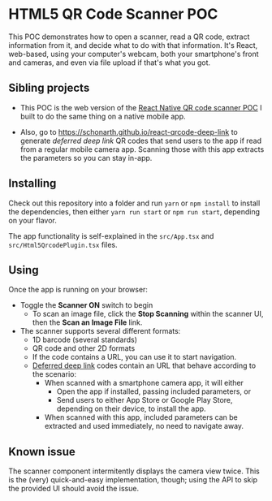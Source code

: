 # HTML5 QR Code Scanner POC

This POC demonstrates how to open a scanner, read a QR code, extract information from it, and decide what to do with that information. It's React, web-based, using your computer's webcam, both your smartphone's front and cameras, and even via file upload if that's what you got.

## Sibling projects

* This POC is the web version of the [React Native QR code scanner POC](https://github.com/schonarth/react-native-qrcode-scanner-poc) I built to do the same thing on a native mobile app.

* Also, go to https://schonarth.github.io/react-qrcode-deep-link to generate *deferred deep link* QR codes that send users to the app if read from a regular mobile camera app. Scanning those with this app extracts the parameters so you can stay in-app.

## Installing

Check out this repository into a folder and run ```yarn``` or ```npm install``` to install the dependencies, then either ```yarn run start``` or ```npm run start```, depending on your flavor.

The app functionality is self-explained in the ```src/App.tsx``` and ```src/Html5QrcodePlugin.tsx``` files.

## Using

Once the app is running on your browser:

* Toggle the **Scanner ON** switch to begin
  * To scan an image file, click the **Stop Scanning** within the scanner UI, then the **Scan an Image File** link.
* The scanner supports several different formats:
  * 1D barcode (several standards)
  * QR code and other 2D formats
  * If the code contains a URL, you can use it to start navigation.
  * [Deferred deep link](https://schonarth.github.io/react-qrcode-deep-link) codes contain an URL that behave according to the scenario:
    * When scanned with a smartphone camera app, it will either
      * Open the app if installed, passing included parameters, or
      * Send users to either App Store or Google Play Store, depending on their device, to install the app.
    * When scanned with this app, included parameters can be extracted and used immediately, no need to navigate away.

## Known issue

The scanner component intermitently displays the camera view twice. This is the (very) quick-and-easy implementation, though; using the API to skip the provided UI should avoid the issue.